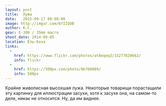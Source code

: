 ```yaml
---
layout: post
title:  Лужа
date:   2015-09-17 00:00:00
image: http://imgur.com/6fIIGOB
author: К.С.
gear: E-300 / 35mm macro
shoot_date: 2014-09-05
location: Ёль-база
links:
  -
    href: https://www.flickr.com/photos/at8eqeq3/15277820662/
    info: flickr
  -
    href: https://500px.com/photo/86760089/
    info: 500px
---
```


Крайне живописная высохшая лужа. Некоторые товарищи порастащили эту картинку для иллюстрации засухи, хотя к засухе она, на самом-то деле, никак не относится. Ну, да им виднее.
